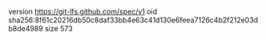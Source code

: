 version https://git-lfs.github.com/spec/v1
oid sha256:8f61c20216db50c8daf33bb4e63c41d130e6feea7126c4b2f212e03db8de4989
size 573
